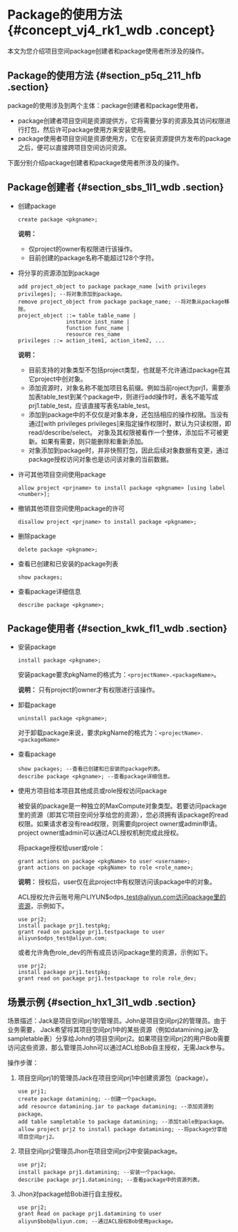# Package的使用方法 {#concept_vj4_rk1_wdb .concept}

本文为您介绍项目空间package创建者和package使用者所涉及的操作。

## Package的使用方法 {#section_p5q_211_hfb .section}

package的使用涉及到两个主体：package创建者和package使用者。

-   package创建者项目空间是资源提供方，它将需要分享的资源及其访问权限进行打包，然后许可package使用方来安装使用。
-   package使用者项目空间是资源使用方，它在安装资源提供方发布的package之后，便可以直接跨项目空间访问资源。

下面分别介绍package创建者和package使用者所涉及的操作。

## Package创建者 {#section_sbs_1l1_wdb .section}

-   创建package

    ``` {#codeblock_okt_0ur_fze}
    create package <pkgname>;
    ```

    **说明：** 

    -   仅project的owner有权限进行该操作。
    -   目前创建的package名称不能超过128个字符。
-   将分享的资源添加到package

    ``` {#codeblock_h7j_l2c_mkm}
    add project_object to package package_name [with privileges privileges]; --将对象添加到package。
    remove project_object from package package_name; --将对象从package移除。
    project_object ::= table table_name |
                   instance inst_name |
                   function func_name |
                   resource res_name
    privileges ::= action_item1, action_item2, ...
    ```

    **说明：** 

    -   目前支持的对象类型不包括project类型，也就是不允许通过package在其它project中创对象。
    -   添加资源时，对象名称不能加项目名前缀。例如当前roject为prj1，需要添加表table\_test到某个package中，则进行add操作时，表名不能写成prj1.table\_test，应该直接写表名table\_test。
    -   添加到package中的不仅仅是对象本身，还包括相应的操作权限。当没有通过\[with privileges privileges\]来指定操作权限时，默认为只读权限，即read/describe/select。 对象及其权限被看作一个整体，添加后不可被更新。如果有需要，则只能删除和重新添加。
    -   对象添加到package时，并非快照打包，因此后续对象数据有变更，通过package授权访问对象也是访问该对象的当前数据。
-   许可其他项目空间使用package

    ``` {#codeblock_ik5_dfk_ktx}
    allow project <prjname> to install package <pkgname> [using label <number>];
    ```

-   撤销其他项目空间使用package的许可

    ``` {#codeblock_cb1_ny8_bqq}
    disallow project <prjname> to install package <pkgname>;
    ```

-   删除package

    ``` {#codeblock_qxf_k7g_zac}
    delete package <pkgname>;
    ```

-   查看已创建和已安装的package列表

    ``` {#codeblock_65b_zt3_2t0}
    show packages;
    ```

-   查看package详细信息

    ``` {#codeblock_sfu_8v6_p55}
    describe package <pkgname>;
    ```


## Package使用者 {#section_kwk_fl1_wdb .section}

-   安装package

    ``` {#codeblock_umq_081_lky}
    install package <pkgname>;
    ```

    安装package要求pkgName的格式为：`<projectName>.<packageName>`。

    **说明：** 只有project的owner才有权限进行该操作。

-   卸载package

    ``` {#codeblock_6tr_l6w_0z9}
    uninstall package <pkgname>;
    ```

    对于卸载package来说，要求pkgName的格式为：`<projectName>.<packageName>`

-   查看package

    ``` {#codeblock_qzy_qxa_dnq}
    show packages; --查看已创建和已安装的package列表。
    describe package <pkgname>; --查看package详细信息。
    ```

-   使用方项目给本项目其他成员或role授权访问package

    被安装的package是一种独立的MaxCompute对象类型。若要访问package里的资源（即其它项目空间分享给您的资源），您必须拥有该package的read权限。如果请求者没有read权限，则需要向project owner或admin申请。project owner或admin可以通过ACL授权机制完成此授权。

    将package授权给user或role：

    ``` {#codeblock_exo_imm_ru3}
    grant actions on package <pkgName> to user <username>;
    grant actions on package <pkgName> to role <role_name>;
    ```

    **说明：** 授权后，user仅在此project中有权限访问该package中的对象。

    ACL授权允许云账号用户LIYUN$odps\_test@aliyun.com访问package里的资源，示例如下。

    ``` {#codeblock_7ji_a3v_a0b}
    use prj2;
    install package prj1.testpkg;
    grant read on package prj1.testpackage to user aliyun$odps_test@aliyun.com;
    ```

    或者允许角色role\_dev的所有成员访问package里的资源，示例如下。

    ``` {#codeblock_c2c_2d1_3sr}
    use prj2;
    install package prj1.testpkg;
    grant read on package prj1.testpackage to role role_dev;
    ```


## 场景示例 {#section_hx1_3l1_wdb .section}

场景描述：Jack是项目空间prj1的管理员。John是项目空间prj2的管理员。由于业务需要， Jack希望将其项目空间prj1中的某些资源（例如datamining.jar及sampletable表）分享给John的项目空间prj2。如果项目空间prj2的用户Bob需要访问这些资源，那么管理员John可以通过ACL给Bob自主授权，无需Jack参与。

操作步骤：

1.  项目空间prj1的管理员Jack在项目空间prj1中创建资源包（package）。

    ``` {#codeblock_40f_uuq_n59}
    use prj1;
    create package datamining; --创建一个package。
    add resource datamining.jar to package datamining; --添加资源到package。
    add table sampletable to package datamining; --添加table到package。
    allow project prj2 to install package datamining; --将package分享给项目空间prj2。
    ```

2.  项目空间prj2管理员Jhon在项目空间prj2中安装package。

    ``` {#codeblock_scv_msc_7ub}
    use prj2;
    install package prj1.datamining; --安装一个package。
    describe package prj1.datamining; --查看package中的资源列表。
    ```

3.  Jhon对package给Bob进行自主授权。

    ``` {#codeblock_9py_t80_q42}
    use prj2;
    grant Read on package prj1.datamining to user aliyun$bob@aliyun.com; --通过ACL授权Bob使用package。
    ```


